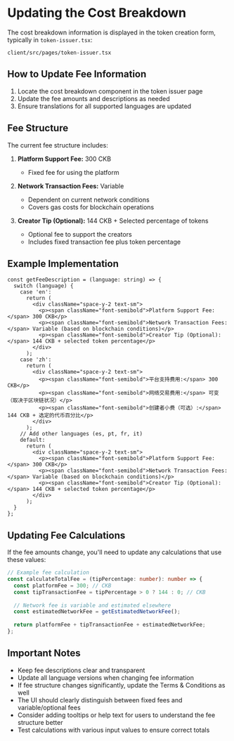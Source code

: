 # Updating the Cost Breakdown

The cost breakdown information is displayed in the token creation form, typically in `token-issuer.tsx`:

```
client/src/pages/token-issuer.tsx
```

## How to Update Fee Information

1. Locate the cost breakdown component in the token issuer page
2. Update the fee amounts and descriptions as needed
3. Ensure translations for all supported languages are updated

## Fee Structure

The current fee structure includes:

1. **Platform Support Fee:** 300 CKB
   - Fixed fee for using the platform

2. **Network Transaction Fees:** Variable
   - Dependent on current network conditions
   - Covers gas costs for blockchain operations

3. **Creator Tip (Optional):** 144 CKB + Selected percentage of tokens
   - Optional fee to support the creators
   - Includes fixed transaction fee plus token percentage

## Example Implementation

```tsx
const getFeeDescription = (language: string) => {
  switch (language) {
    case 'en':
      return (
        <div className="space-y-2 text-sm">
          <p><span className="font-semibold">Platform Support Fee:</span> 300 CKB</p>
          <p><span className="font-semibold">Network Transaction Fees:</span> Variable (based on blockchain conditions)</p>
          <p><span className="font-semibold">Creator Tip (Optional):</span> 144 CKB + selected token percentage</p>
        </div>
      );
    case 'zh':
      return (
        <div className="space-y-2 text-sm">
          <p><span className="font-semibold">平台支持费用:</span> 300 CKB</p>
          <p><span className="font-semibold">网络交易费用:</span> 可变（取决于区块链状况）</p>
          <p><span className="font-semibold">创建者小费（可选）:</span> 144 CKB + 选定的代币百分比</p>
        </div>
      );
    // Add other languages (es, pt, fr, it)
    default:
      return (
        <div className="space-y-2 text-sm">
          <p><span className="font-semibold">Platform Support Fee:</span> 300 CKB</p>
          <p><span className="font-semibold">Network Transaction Fees:</span> Variable (based on blockchain conditions)</p>
          <p><span className="font-semibold">Creator Tip (Optional):</span> 144 CKB + selected token percentage</p>
        </div>
      );
  }
};
```

## Updating Fee Calculations

If the fee amounts change, you'll need to update any calculations that use these values:

```typescript
// Example fee calculation
const calculateTotalFee = (tipPercentage: number): number => {
  const platformFee = 300; // CKB
  const tipTransactionFee = tipPercentage > 0 ? 144 : 0; // CKB
  
  // Network fee is variable and estimated elsewhere
  const estimatedNetworkFee = getEstimatedNetworkFee();
  
  return platformFee + tipTransactionFee + estimatedNetworkFee;
};
```

## Important Notes

- Keep fee descriptions clear and transparent
- Update all language versions when changing fee information
- If fee structure changes significantly, update the Terms & Conditions as well
- The UI should clearly distinguish between fixed fees and variable/optional fees
- Consider adding tooltips or help text for users to understand the fee structure better
- Test calculations with various input values to ensure correct totals